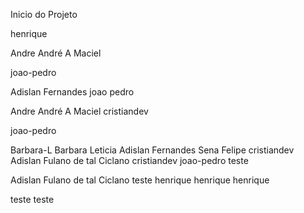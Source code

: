 Inicio do Projeto 

 henrique


 Andre
André A Maciel



 joao-pedro

Adislan Fernandes joao pedro


 Andre
André A Maciel
 cristiandev


joao-pedro



Barbara-L
Barbara Leticia
Adislan Fernandes Sena
Felipe
 cristiandev
 Adislan
Fulano de tal
Ciclano
cristiandev
joao-pedro
 teste

 Adislan
Fulano de tal
Ciclano
 teste
 henrique
 henrique
henrique

teste
 teste

